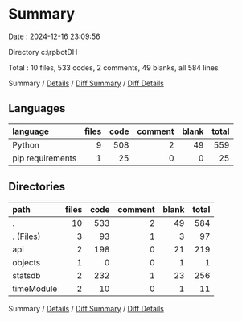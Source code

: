 # Summary

Date : 2024-12-16 23:09:56

Directory c:\\rpbotDH

Total : 10 files,  533 codes, 2 comments, 49 blanks, all 584 lines

Summary / [Details](details.md) / [Diff Summary](diff.md) / [Diff Details](diff-details.md)

## Languages
| language | files | code | comment | blank | total |
| :--- | ---: | ---: | ---: | ---: | ---: |
| Python | 9 | 508 | 2 | 49 | 559 |
| pip requirements | 1 | 25 | 0 | 0 | 25 |

## Directories
| path | files | code | comment | blank | total |
| :--- | ---: | ---: | ---: | ---: | ---: |
| . | 10 | 533 | 2 | 49 | 584 |
| . (Files) | 3 | 93 | 1 | 3 | 97 |
| api | 2 | 198 | 0 | 21 | 219 |
| objects | 1 | 0 | 0 | 1 | 1 |
| statsdb | 2 | 232 | 1 | 23 | 256 |
| timeModule | 2 | 10 | 0 | 1 | 11 |

Summary / [Details](details.md) / [Diff Summary](diff.md) / [Diff Details](diff-details.md)